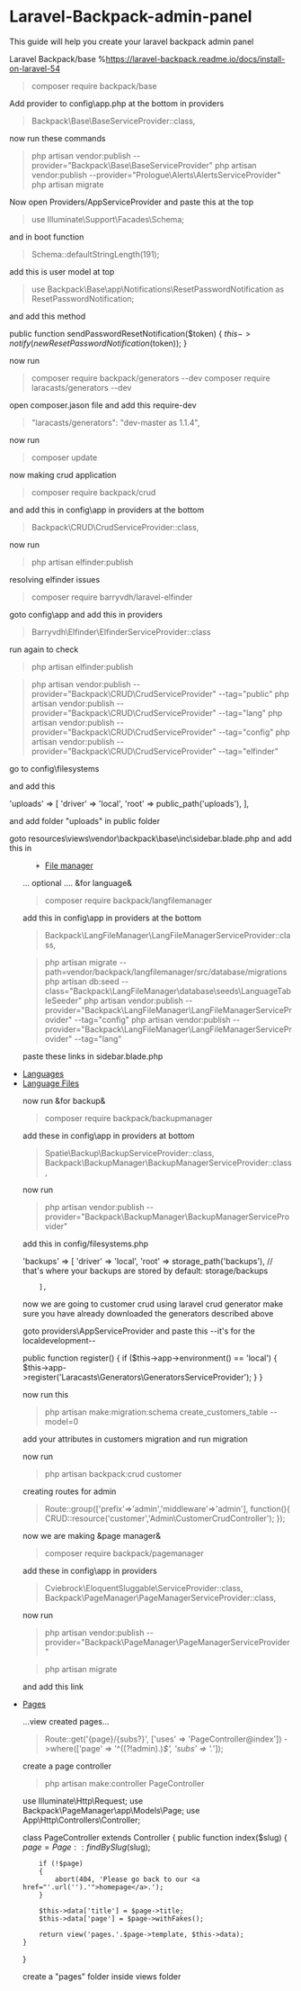 # Laravel-Backpack-admin-panel
This guide will help you create your laravel backpack admin panel 

Laravel Backpack/base %https://laravel-backpack.readme.io/docs/install-on-laravel-54

> composer require backpack/base

Add provider to config\app.php at the bottom in providers

> Backpack\Base\BaseServiceProvider::class,

now run these commands

> php artisan vendor:publish --provider="Backpack\Base\BaseServiceProvider"
> php artisan vendor:publish --provider="Prologue\Alerts\AlertsServiceProvider"
> php artisan migrate

Now open Providers/AppServiceProvider and paste this at the top

> use Illuminate\Support\Facades\Schema;

and in boot function

> Schema::defaultStringLength(191);

add this is user model at top

> use Backpack\Base\app\Notifications\ResetPasswordNotification as ResetPasswordNotification;

and add this method

public function sendPasswordResetNotification($token)
    {
        $this->notify(new ResetPasswordNotification($token));
    }

now run 

> composer require backpack/generators --dev
> composer require laracasts/generators --dev

open composer.jason file and add this require-dev

> "laracasts/generators": "dev-master as 1.1.4",

now run 

> composer update

now making crud application

> composer require backpack/crud

and add this in config\app in providers at the bottom

> Backpack\CRUD\CrudServiceProvider::class,

now run 

> php artisan elfinder:publish 

resolving elfinder issues

> composer require barryvdh/laravel-elfinder

goto config\app and add this in providers

> Barryvdh\Elfinder\ElfinderServiceProvider::class

run again to check 

> php artisan elfinder:publish
		
> php artisan vendor:publish --provider="Backpack\CRUD\CrudServiceProvider" --tag="public" 
> php artisan vendor:publish --provider="Backpack\CRUD\CrudServiceProvider" --tag="lang" 
> php artisan vendor:publish --provider="Backpack\CRUD\CrudServiceProvider" --tag="config" 
> php artisan vendor:publish --provider="Backpack\CRUD\CrudServiceProvider" --tag="elfinder"

go to config\filesystems

and add this 

'uploads' => [
            'driver' => 'local',
            'root' => public_path('uploads'),
        ],

and add folder "uploads" in public folder

goto resources\views\vendor\backpack\base\inc\sidebar.blade.php 
and add this in <ul>

> <li><a href="{{ url(config('backpack.base.route_prefix', 'admin') . '/elfinder') }}"><i class="fa fa-files-o"></i> <span>File manager</span></a></li>

... optional .... &for language&

> composer require backpack/langfilemanager

add this in config\app in providers at the bottom

> Backpack\LangFileManager\LangFileManagerServiceProvider::class,

> php artisan migrate --path=vendor/backpack/langfilemanager/src/database/migrations
> php artisan db:seed --class="Backpack\LangFileManager\database\seeds\LanguageTableSeeder"
> php artisan vendor:publish --provider="Backpack\LangFileManager\LangFileManagerServiceProvider" --tag="config"
> php artisan vendor:publish --provider="Backpack\LangFileManager\LangFileManagerServiceProvider" --tag="lang" 

paste these links in sidebar.blade.php

<li><a href="{{ url(config('backpack.base.route_prefix', 'admin') . '/language') }}"><i class="fa fa-flag-o"></i> <span>Languages</span></a></li>
<li><a href="{{ url(config('backpack.base.route_prefix', 'admin') . '/language/texts') }}"><i class="fa fa-language"></i> <span>Language Files</span></a></li>

now run  &for backup&

> composer require backpack/backupmanager

add these in config\app in providers at bottom

> Spatie\Backup\BackupServiceProvider::class,
> Backpack\BackupManager\BackupManagerServiceProvider::class,

now run 

> php artisan vendor:publish --provider="Backpack\BackupManager\BackupManagerServiceProvider"

add this in config/filesystems.php

'backups' => [
            'driver' => 'local',
            'root'   => storage_path('backups'), // that's where your backups are stored by default: storage/backups
			

        ],

now we are going to customer crud using laravel crud generator
make sure you have already downloaded the generators described above 

goto providers\AppServiceProvider and paste this 
--it's for the localdevelopment--

public function register()
{
	if ($this->app->environment() == 'local') {
		$this->app->register('Laracasts\Generators\GeneratorsServiceProvider');
	}
}

now run this

> php artisan make:migration:schema create_customers_table --model=0

add your attributes in customers migration and run migration

now run 

> php artisan backpack:crud customer

creating routes for admin

> Route::group(['prefix'=>'admin','middleware'=>'admin'], function(){
    CRUD::resource('customer','Admin\CustomerCrudController');
    });
	
now we are making &page manager&

> composer require backpack/pagemanager

add these in config\app in providers

> Cviebrock\EloquentSluggable\ServiceProvider::class, 
> Backpack\PageManager\PageManagerServiceProvider::class,

now run 

> php artisan vendor:publish --provider="Backpack\PageManager\PageManagerServiceProvider"

> php artisan migrate

and add this link 

<li><a href="{{ url(config('backpack.base.route_prefix').'/page') }}"><i class="fa fa-file-o"></i> <span>Pages</span></a></li>


...view created pages...

> Route::get('{page}/{subs?}', ['uses' => 'PageController@index'])
    ->where(['page' => '^((?!admin).)*$', 'subs' => '.*']);
	
create a page controller

> php artisan make:controller PageController


use Illuminate\Http\Request;
use Backpack\PageManager\app\Models\Page;
use App\Http\Controllers\Controller;

class PageController extends Controller
{
    public function index($slug)
    {
        $page = Page::findBySlug($slug);

        if (!$page)
        {
            abort(404, 'Please go back to our <a href="'.url('').'">homepage</a>.');
        }

        $this->data['title'] = $page->title;
        $this->data['page'] = $page->withFakes();

        return view('pages.'.$page->template, $this->data);
    }
}

create a "pages" folder inside views folder
